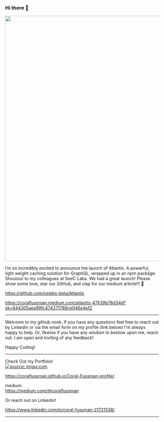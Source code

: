 ### Hi there 👋

<img src="https://github.com/oslabs-beta/Atlantis/blob/master/Readme_banner.png" width="800px" align="center"/>


I’m so incredibly excited to announce the launch of Atlantis. A powerful, light weight caching solution for GraphQL, wrapped up in an npm package. Shoutout to my colleagues at SeeC Labs. We had a great launch! Please show some love, star our GitHub, and clap for our medium article!!! 🥳


https://github.com/oslabs-beta/Atlantis


https://coralfussman.medium.com/atlantis-47639b78d34d?sk=644305aea99fc474371788ce046e4ef2



---

Welcome to my github nook. If you have any questions feel free to reach out by LinkedIn or via the email form on my profile (link below) I'm always happy to help. Or, likwise if you have any wisdom to bestow upon me, reach out. I am open and inviting of any feedback!

Happy Coding!

---

Check Out my Portfolio!
<br/>
<a href="https://imgur.com/l8HGLar"><img src="https://i.imgur.com/l8HGLarm.png" title="source: imgur.com" /></a> 
<br/>


https://coralfussman.github.io/Coral-Fussman-profile/

medium:
<br/>
https://medium.com/@coralfussman

Or reach out on Linkedin!

https://www.linkedin.com/in/coral-fussman-21721538/


---
